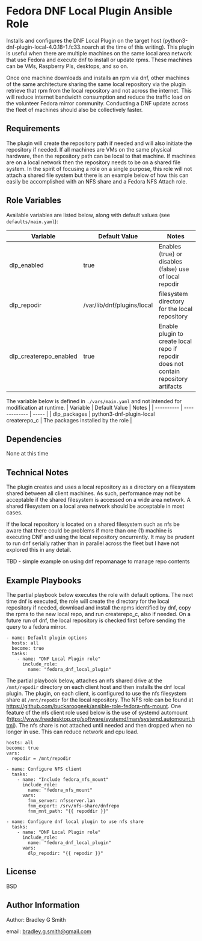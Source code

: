 Fedora DNF Local Plugin Ansible Role
=========

Installs and configures the DNF Local Plugin on the target host (python3-dnf-plugin-local-4.0.18-1.fc33.noarch at the time of this writing). This plugin is useful when there are multiple machines on the same local area network that use Fedora and execute dnf to install or update rpms. These machines can be VMs, Raspberry PIs, desktops, and so on. 

Once one machine downloads and installs an rpm via dnf, other machines of the same architecture sharing the same local repository via the plugin retrieve that rpm from the local repository and not across the internet. This will reduce internet bandwidth consumption and reduce the traffic load on the volunteer Fedora mirror community. Conducting a DNF update across the fleet of machines should also be collectively faster.

Requirements
------------

The plugin will create the repository path if needed and will also initiate the repository if needed. If all machines are VMs on the same physical hardware, then the repository path can be local to that machine. If machines are on a local network then the repository needs to be on a shared file system. In the spirit of focusing a role on a single purpose, this role will not attach a shared file system but there is an example below of how this can easily be accomplished with an NFS share and a Fedora NFS Attach role.

Role Variables
--------------

Available variables are listed below, along with default values (see `defaults/main.yaml`):

| Variable   | Default Value | Notes |
| ---------- | ------------- | ----- |
| dlp_enabled | true | Enables (true) or disables (false) use of local repodir |
| dlp_repodir | /var/lib/dnf/plugins/local | filesystem directory for the local repository |
| dlp_createrepo_enabled | true    | Enable plugin to create local repo if repodir does not contain repository artifacts |

The variable below is defined in `./vars/main.yaml` and not intended for modification at runtime.
| Variable   | Default Value | Notes |
| ---------- | ------------- | ----- |
| dlp_packages | python3-dnf-plugin-local<br>createrepo_c | The packages installed by the role |

Dependencies
------------

None at this time

Technical Notes
---------------

The plugin creates and uses a local repository as a directory on a filesystem shared between all client machines. As such, performance may not be acceptable if the shared filesystem is accessed on a wide area network. A shared filesystem on a local area network should be acceptable in most cases. 

If the local repository is located on a shared filesystem such as nfs be aware that there could be problems if more than one (1) machine is executing DNF and using the local repository oncurrently. It may be prudent to run dnf serially rather than in parallel across the fleet but I have not explored this in any detail.

TBD - simple example on using dnf repomanage to manage repo contents

Example Playbooks
----------------

The partial playbook below executes the role with default options. The next time dnf is executed, the role will create the directory for the local repository if needed, download and install the rpms identified by dnf, copy the rpms to the new local repo, and run createrepo_c, also if needed. On a future run of dnf, the local repository is checked first before sending the query to a fedora mirror. 
```
- name: Default plugin options
  hosts: all
  become: true
  tasks:
    - name: "DNF Local Plugin role"
      include_role:
        name: "fedora_dnf_local_plugin"
```

The partial playbook below, attaches an nfs shared drive at the `/mnt/repodir` directory on each client host and then installs the dnf local plugin. The plugin, on each client, is configured to use the nfs filesystem share at `/mnt/repodir` for the local repository. The NFS role can be found at https://github.com/buckaroogeek/ansible-role-fedora-nfs-mount. One feature of the nfs client role used below is the use of systemd automount (https://www.freedesktop.org/software/systemd/man/systemd.automount.html). The nfs share is not attached until needed and then dropped when no longer in use. This can reduce network and cpu load.

```
hosts: all
become: true
vars:
  repodir = /mnt/repodir

- name: Configure NFS client
  tasks:
    - name: "Include fedora_nfs_mount"
      include_role:
        name: "fedora_nfs_mount"
      vars:
        fnm_server: nfsserver.lan
        fnm_export: /srv/nfs-share/dnfrepo
        fnm_mnt_path: "{{ repoddir }}"

- name: Configure dnf local plugin to use nfs share
  tasks:
    - name: "DNF Local Plugin role"
      include_role:
        name: "fedora_dnf_local_plugin"
      vars:
        dlp_repodir: "{{ repodir }}"
```

License
-------

BSD

Author Information
------------------

Author: Bradley G Smith

email: bradley.g.smith@gmail.com
